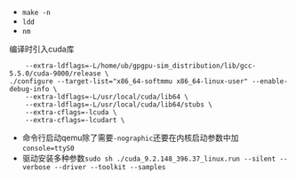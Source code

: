 - `make -n`
- `ldd`
- `nm`

编译时引入cuda库

```
    --extra-ldflags=-L/home/ub/gpgpu-sim_distribution/lib/gcc-5.5.0/cuda-9000/release \
./configure --target-list="x86_64-softmmu x86_64-linux-user" --enable-debug-info \
    --extra-ldflags=-L/usr/local/cuda/lib64 \
    --extra-ldflags=-L/usr/local/cuda/lib64/stubs \
    --extra-cflags=-lcuda \
    --extra-cflags=-lcudart \
```

- 命令行启动qemu除了需要`-nographic`还要在内核启动参数中加`console=ttyS0`
- 驱动安装多种参数`sudo sh ./cuda_9.2.148_396.37_linux.run --silent --verbose --driver --toolkit --samples`
